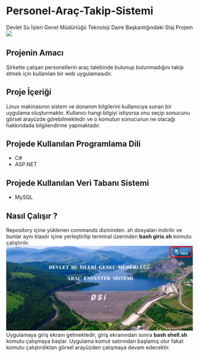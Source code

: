 # Personel-Araç-Takip-Sistemi
Devlet Su İşleri Genel Müdürlüğü Teknoloji Daire Başkanlığındaki Staj Projem
![](https://www.google.com/url?sa=i&url=https%3A%2F%2Fwww.facebook.com%2Ftr.dsi&psig=AOvVaw0gDK6mdhcdsXK_TZnq6_5p&ust=1643833749951000&source=images&cd=vfe&ved=0CAsQjRxqFwoTCNDzuZes3_UCFQAAAAAdAAAAABAj)

## Projenin Amacı
Şirkette çalışan personellerin araç talebinde bulunup bulunmadığını takip etmek için kullanılan bir web uygulamasıdır. 

## Proje  İçeriği
Linux makinasının sistem ve donanım bilgilerini kullanıcıya sunan bir uygulama oluşturmaktır. Kullanıcı hangi bilgiyi istiyorsa onu seçip sonucunu görsel arayüzde görebilmektedir ve o komutun sonucunun ne olacağı hakkındada bilgilendirme yapmaktadır. 

## Projede Kullanılan Programlama Dili
 - C#
 - ASP.NET
 
## Projede Kullanılan  Veri Tabanı Sistemi
 - MySQL

## Nasıl Çalışır ?
Repository içine yüklenen commands dizininden .sh dosyaları indirilir ve bunlar aynı klasör içine yerleştirilip terminal üzerinden **bash giris.sh** komutu çalıştırılır.
![](/Images/giris.png)
Uygulamaya giriş ekranı gelmektedir, giriş ekranından sonra **bash shell.sh** komutu çalışmaya başlar. Uygulama komut satırından başlamış olur fakat  komutu çalıştırdıktan görsel arayüzden çalışmaya devam edecektir.
